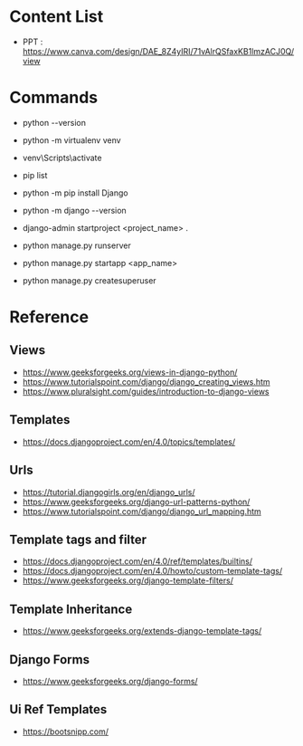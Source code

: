 # Content List

* PPT : https://www.canva.com/design/DAE_8Z4yIRI/71vAlrQSfaxKB1lmzACJ0Q/view


# Commands

* python --version
* python -m virtualenv venv
* venv\Scripts\activate
* pip list
* python -m pip install Django
* python -m django --version
* django-admin startproject <project_name> .
* python manage.py runserver
* python manage.py startapp <app_name>

* python manage.py createsuperuser
# Reference

## Views
* https://www.geeksforgeeks.org/views-in-django-python/
* https://www.tutorialspoint.com/django/django_creating_views.htm
* https://www.pluralsight.com/guides/introduction-to-django-views

## Templates
* https://docs.djangoproject.com/en/4.0/topics/templates/

## Urls

* https://tutorial.djangogirls.org/en/django_urls/
* https://www.geeksforgeeks.org/django-url-patterns-python/
* https://www.tutorialspoint.com/django/django_url_mapping.htm


## Template tags and filter

* https://docs.djangoproject.com/en/4.0/ref/templates/builtins/
* https://docs.djangoproject.com/en/4.0/howto/custom-template-tags/
* https://www.geeksforgeeks.org/django-template-filters/

## Template Inheritance
* https://www.geeksforgeeks.org/extends-django-template-tags/

## Django Forms
* https://www.geeksforgeeks.org/django-forms/


## Ui Ref Templates
* https://bootsnipp.com/